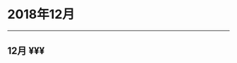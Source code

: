 # 2018年12月

--------------------------------------------------------------------------------

## 12月 ¥¥¥